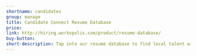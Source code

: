 ```yaml
---
shortname: candidates
group: manage
title: Candidate Connect Resume Database
price:
link: http://hiring.workopolis.com/product/resume-database/
buy-button:
short-description: Tap into our resume database to find local talent with an intuitive search engine that’s easy to use. Search by job title, desired skillset, certifications or industry, and receive notifications when qualified talent becomes available.
---
```

